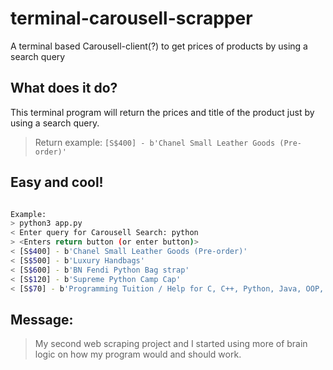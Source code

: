 # terminal-carousell-scrapper
A terminal based Carousell-client(?) to get prices of products by using a search query

## What does it do?
This terminal program will return the prices and title of the product just by using a search query.
> Return example: `[S$400] - b'Chanel Small Leather Goods (Pre-order)'`

## Easy and cool!
```bash

Example:
> python3 app.py
< Enter query for Carousell Search: python
> <Enters return button (or enter button)>
< [S$400] - b'Chanel Small Leather Goods (Pre-order)'
< [S$500] - b'Luxury Handbags'
< [S$600] - b'BN Fendi Python Bag strap'
< [S$120] - b'Supreme Python Camp Cap'
< [S$70] - b'Programming Tuition / Help for C, C++, Python, Java, OOP, Data Structures'

```

## Message:
> My second web scraping project and I started using more of brain logic on how my program would and should work.
